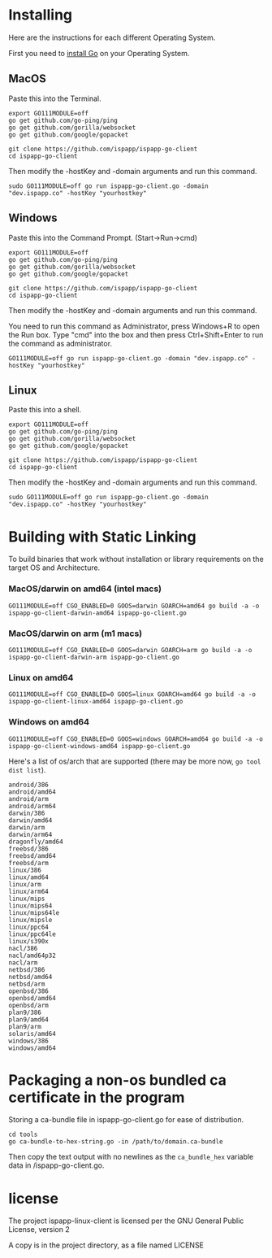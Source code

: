 # Installing

Here are the instructions for each different Operating System.

First you need to <a href="https://go.dev" target="_new">install Go</a> on your Operating System.

## MacOS

Paste this into the Terminal.

```
export GO111MODULE=off
go get github.com/go-ping/ping
go get github.com/gorilla/websocket
go get github.com/google/gopacket

git clone https://github.com/ispapp/ispapp-go-client
cd ispapp-go-client
```

Then modify the -hostKey and -domain arguments and run this command.

```
sudo GO111MODULE=off go run ispapp-go-client.go -domain "dev.ispapp.co" -hostKey "yourhostkey"
```

## Windows

Paste this into the Command Prompt. (Start->Run->cmd)

```
export GO111MODULE=off
go get github.com/go-ping/ping
go get github.com/gorilla/websocket
go get github.com/google/gopacket

git clone https://github.com/ispapp/ispapp-go-client
cd ispapp-go-client
```

Then modify the -hostKey and -domain arguments and run this command.

You need to run this command as Administrator, press Windows+R to open the Run box.  Type "cmd" into the box and then press Ctrl+Shift+Enter to run the command as administrator.

```
GO111MODULE=off go run ispapp-go-client.go -domain "dev.ispapp.co" -hostKey "yourhostkey"
```

## Linux

Paste this into a shell.

```
export GO111MODULE=off
go get github.com/go-ping/ping
go get github.com/gorilla/websocket
go get github.com/google/gopacket

git clone https://github.com/ispapp/ispapp-go-client
cd ispapp-go-client
```

Then modify the -hostKey and -domain arguments and run this command.

```
sudo GO111MODULE=off go run ispapp-go-client.go -domain "dev.ispapp.co" -hostKey "yourhostkey"
```

# Building with Static Linking

To build binaries that work without installation or library requirements on the target OS and Architecture.

### MacOS/darwin on amd64 (intel macs)

```
GO111MODULE=off CGO_ENABLED=0 GOOS=darwin GOARCH=amd64 go build -a -o ispapp-go-client-darwin-amd64 ispapp-go-client.go
```

### MacOS/darwin on arm (m1 macs)

```
GO111MODULE=off CGO_ENABLED=0 GOOS=darwin GOARCH=arm go build -a -o ispapp-go-client-darwin-arm ispapp-go-client.go
```

### Linux on amd64

```
GO111MODULE=off CGO_ENABLED=0 GOOS=linux GOARCH=amd64 go build -a -o ispapp-go-client-linux-amd64 ispapp-go-client.go
```

### Windows on amd64

```
GO111MODULE=off CGO_ENABLED=0 GOOS=windows GOARCH=amd64 go build -a -o ispapp-go-client-windows-amd64 ispapp-go-client.go
```

Here's a list of os/arch that are supported (there may be more now, `go tool dist list`).

```
android/386
android/amd64
android/arm
android/arm64
darwin/386
darwin/amd64
darwin/arm
darwin/arm64
dragonfly/amd64
freebsd/386
freebsd/amd64
freebsd/arm
linux/386
linux/amd64
linux/arm
linux/arm64
linux/mips
linux/mips64
linux/mips64le
linux/mipsle
linux/ppc64
linux/ppc64le
linux/s390x
nacl/386
nacl/amd64p32
nacl/arm
netbsd/386
netbsd/amd64
netbsd/arm
openbsd/386
openbsd/amd64
openbsd/arm
plan9/386
plan9/amd64
plan9/arm
solaris/amd64
windows/386
windows/amd64
```

# Packaging a non-os bundled ca certificate in the program

Storing a ca-bundle file in ispapp-go-client.go for ease of distribution.

```
cd tools
go ca-bundle-to-hex-string.go -in /path/to/domain.ca-bundle
```

Then copy the text output with no newlines as the `ca_bundle_hex` variable data in /ispapp-go-client.go.

# license

The project ispapp-linux-client is licensed per the GNU General Public License, version 2

A copy is in the project directory, as a file named LICENSE
